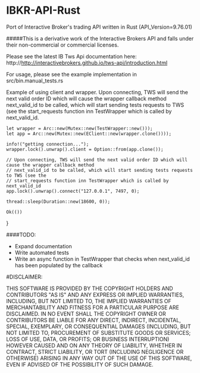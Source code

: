 # IBKR-API-Rust
Port of Interactive Broker's trading API written in Rust (API_Version=9.76.01)

#####This is a derivative work of the Interactive Brokers API and falls under their non-commercial or commercial licenses.

Please see the latest IB Tws Api documentation here: http://http://interactivebrokers.github.io/tws-api/introduction.html

For usage, please see the example implementation in src/bin.manual_tests.rs

Example of using client and wrapper.
Upon connecting, TWS will send the next valid order ID which will cause the wrapper callback method
next_valid_id to be called, which will start sending tests requests to TWS (see the
start_requests function inn TestWrapper which is called by next_valid_id.


    let wrapper = Arc::new(Mutex::new(TestWrapper::new()));
    let app = Arc::new(Mutex::new(EClient::new(wrapper.clone())));

    info!("getting connection...");
    wrapper.lock().unwrap().client = Option::from(app.clone());

    // Upon connecting, TWS will send the next valid order ID which will cause the wrapper callback method
    // next_valid_id to be called, which will start sending tests requests to TWS (see the
    // start_requests function inn TestWrapper which is called by next_valid_id
    app.lock().unwrap().connect("127.0.0.1", 7497, 0);

    thread::sleep(Duration::new(18600, 0));

    Ok(())
}


####TODO:
* Expand documentation
* Write automated tests
* Write an async function in TestWrapper that checks when next_valid_id has been populated by the callback

#DISCLAIMER:

THIS SOFTWARE IS PROVIDED BY THE COPYRIGHT HOLDERS AND CONTRIBUTORS "AS IS" AND ANY EXPRESS OR IMPLIED WARRANTIES, INCLUDING, BUT NOT LIMITED TO, THE IMPLIED WARRANTIES OF MERCHANTABILITY AND FITNESS FOR A PARTICULAR PURPOSE ARE DISCLAIMED. IN NO EVENT SHALL THE COPYRIGHT OWNER OR CONTRIBUTORS BE LIABLE FOR ANY DIRECT, INDIRECT, INCIDENTAL, SPECIAL, EXEMPLARY, OR CONSEQUENTIAL DAMAGES (INCLUDING, BUT NOT LIMITED TO, PROCUREMENT OF SUBSTITUTE GOODS OR SERVICES; LOSS OF USE, DATA, OR PROFITS; OR BUSINESS INTERRUPTION) HOWEVER CAUSED AND ON ANY THEORY OF LIABILITY, WHETHER IN CONTRACT, STRICT LIABILITY, OR TORT (INCLUDING NEGLIGENCE OR OTHERWISE) ARISING IN ANY WAY OUT OF THE USE OF THIS SOFTWARE, EVEN IF ADVISED OF THE POSSIBILITY OF SUCH DAMAGE.
